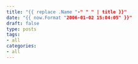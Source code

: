 ```yaml
---
title: "{{ replace .Name "-" " " | title }}"
date: "{{ now.Format "2006-01-02 15:04:05" }}"
draft: false
type: posts
tags:
- all
categories:
- all
---
```

